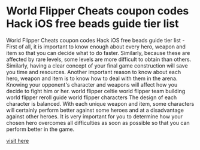 # World Flipper Cheats coupon codes Hack iOS free beads guide tier list

World Flipper Cheats coupon codes Hack iOS free beads guide tier list - First of all, it is important to know enough about every hero, weapon and item so that you can decide what to do faster. Similarly, because these are affected by rare levels, some levels are more difficult to obtain than others. Similarly, having a clear concept of your final game construction will save you time and resources. Another important reason to know about each hero, weapon and item is to know how to deal with them in the arena. Knowing your opponent's character and weapons will affect how you decide to fight him or her. world flipper celtie world flipper team building world flipper reroll guide world flipper characters The design of each character is balanced. With each unique weapon and item, some characters will certainly perform better against some heroes and at a disadvantage against other heroes. It is very important for you to determine how your chosen hero overcomes all difficulties as soon as possible so that you can perform better in the game.

<a href="https://watermod.icu/world-flipper/">visit here</a>




